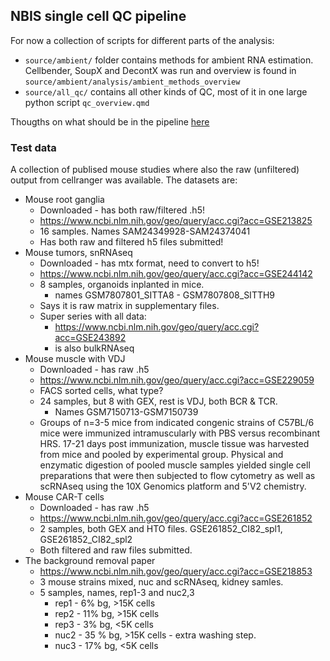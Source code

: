 ## NBIS single cell QC pipeline


For now a collection of scripts for different parts of the analysis:

* `source/ambient/` folder contains methods for ambient RNA estimation. Cellbender, SoupX and DecontX was run and overview is found in `source/ambient/analysis/ambient_methods_overview`
* `source/all_qc/` contains all other kinds of QC, most of it in one large python script `qc_overview.qmd`


Thougths on what should be in the pipeline [here](planning.md)


### Test data

A collection of publised mouse studies where also the raw (unfiltered) output from cellranger was available. The datasets are:


- Mouse root ganglia 
	- Downloaded - has both raw/filtered .h5!
	- https://www.ncbi.nlm.nih.gov/geo/query/acc.cgi?acc=GSE213825
	- 16 samples. Names SAM24349928-SAM24374041
	- Has both raw and filtered h5 files submitted!
- Mouse tumors, snRNAseq
	- Downloaded - has mtx format, need to convert to h5!
	- https://www.ncbi.nlm.nih.gov/geo/query/acc.cgi?acc=GSE244142
	- 8 samples, organoids inplanted in mice.
		- names GSM7807801_SITTA8 - GSM7807808_SITTH9
	- Says it is raw matrix in supplementary files.
	- Super series with all data:
		- https://www.ncbi.nlm.nih.gov/geo/query/acc.cgi?acc=GSE243892
		- is also bulkRNAseq
- Mouse muscle with VDJ
	- Downloaded - has raw .h5
	- https://www.ncbi.nlm.nih.gov/geo/query/acc.cgi?acc=GSE229059
	- FACS sorted cells, what type?
	- 24 samples, but 8 with GEX, rest is VDJ, both BCR & TCR.
		- Names GSM7150713-GSM7150739
	- Groups of n=3-5 mice from indicated congenic strains of C57BL/6 mice were immunized intramuscularly with PBS versus recombinant HRS. 17-21 days post immunization, muscle tissue was harvested from mice and pooled by experimental group. Physical and enzymatic digestion of pooled muscle samples yielded single cell preparations that were then subjected to flow cytometry as well as scRNAseq using the 10X Genomics platform and 5'V2 chemistry.
- Mouse CAR-T cells  
	- Downloaded - has raw .h5
	- https://www.ncbi.nlm.nih.gov/geo/query/acc.cgi?acc=GSE261852
	- 2 samples, both GEX and HTO files.  GSE261852_CI82_spl1, GSE261852_CI82_spl2
	- Both filtered and raw files submitted.
- The background removal paper
	- https://www.ncbi.nlm.nih.gov/geo/query/acc.cgi?acc=GSE218853
	- 3 mouse strains mixed, nuc and scRNAseq, kidney samles.
	- 5 samples, names, rep1-3 and nuc2,3
		- rep1 - 6% bg, >15K cells
		- rep2 - 11% bg, >15K cells
		- rep3 - 3% bg, <5K cells
		- nuc2 - 35 % bg, >15K cells - extra washing step.
		- nuc3 - 17% bg, <5K cells